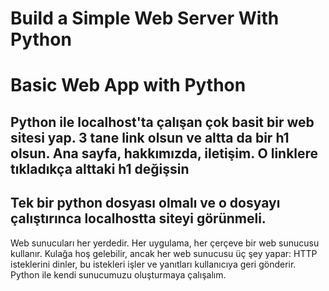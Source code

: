 # Build a Simple Web Server With Python

# Basic Web App with Python

## Python ile localhost'ta çalışan çok basit bir web sitesi yap. 3 tane link olsun ve altta da bir h1 olsun. Ana sayfa, hakkımızda, iletişim. O linklere tıkladıkça alttaki h1 değişsin

## Tek bir python dosyası olmalı ve o dosyayı çalıştırınca localhostta siteyi görünmeli.

Web sunucuları her yerdedir. Her uygulama, her çerçeve bir web sunucusu kullanır. Kulağa hoş gelebilir, ancak her web sunucusu üç şey yapar: HTTP isteklerini dinler, bu istekleri işler ve yanıtları kullanıcıya geri gönderir. Python ile kendi sunucumuzu oluşturmaya çalışalım.
